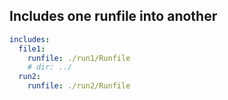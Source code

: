 ## Includes one runfile into another

```yaml
includes:
  file1: 
    runfile: ./run1/Runfile
    # dir: ../
  run2: 
    runfile: ./run2/Runfile
```
